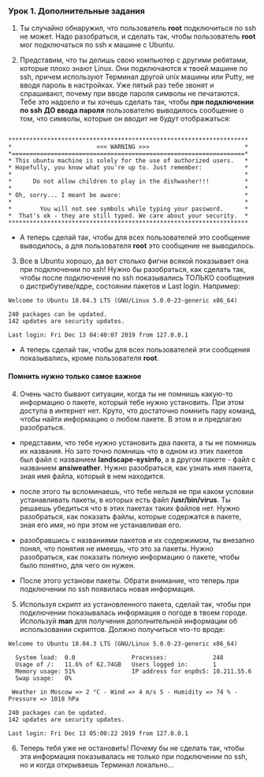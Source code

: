 ### Урок 1. Дополнительные задания
1. Ты случайно обнаружил, что пользователь **root** подключиться по ssh не может. Надо разобраться, и сделать так, чтобы пользователь **root** мог подключаться по ssh к машине с Ubuntu.

2. Представим, что ты делишь свою компьютер с другими ребятами, которые плохо знают Linux. Они подключаются к твоей машине по ssh, причем используют Терминал другой unix машины или Putty, не вводя пароль в настройках. Уже пятый раз тебе звонят и спрашивают, почему при вводе пароля символы не печатаются. Тебе это надоело и ты хочешь сделать так, чтобы **при подключении по ssh** **ДО ввода пароля** пользователю выводилось сообщение о том, что символы, которые он вводит не будут отображаться:

```

********************************************************************
*                        <<< WARNING >>>                           *
*==================================================================*
* This ubuntu machine is solely for the use of authorized users.   *
* Hopefully, you know what you're up to. Just remember:            *
*                                                                  *
*      Do not allow children to play in the dishwasher!!!          *
*                                                                  *
* Oh, sorry... I meant be aware:                                   *
*                                                                  *
*        You will not see symbols while typing your password.      *
*  That's ok - they are still typed. We care about your security.  *
********************************************************************

```

- А теперь сделай так, чтобы для всех пользователей это сообщение выводилось, а для пользователя **root** это сообщение не выводилось.

3. Все в Ubuntu хорошо, да вот столько фигни всякой показывает она при подключении по ssh! Нужно бы разобраться, как сделать так, чтобы после подключения по ssh показывались ТОЛЬКО сообщения о дистрибутиве/ядре, состоянии пакетов и Last login. Например:

```
Welcome to Ubuntu 18.04.3 LTS (GNU/Linux 5.0.0-23-generic x86_64)

240 packages can be updated.
142 updates are security updates.

Last login: Fri Dec 13 04:40:07 2019 from 127.0.0.1
```

- А теперь сделай так, чтобы для всех пользователей эти сообщения показывались, кроме пользователя **root**.

#### Помнить нужно только самое важное
4. Очень часто бывают ситуации, когда ты не помнишь какую-то информацию о пакете, который тебе нужно установить. При этом доступа в интернет нет. Круто, что достаточно помнить пару команд, чтобы найти информацию о любом пакете. В этом я и предлагаю разобраться.

- представим, что тебе нужно установить два пакета, а ты не помнишь их названия. Но зато точно помнишь что в одном из этих пакетов был файл с названием **landscape-sysinfo**, а в другом пакете - файл с названием **ansiweather**. Нужно разобраться, как узнать имя пакета, зная имя файла, который в нем находится.

- после этого ты вспоминаешь, что тебе нельзя не при каком условии устанавливать пакеты, в которых есть файл **/usr/bin/virus**. Ты решаешь убедиться что в этих пакетах таких файлов нет. Нужно разобраться, как показать файлы, которые содержатся в пакете, зная его имя, но при этом не устанавливая его.

- разобравшись с названиями пакетов и их содержимом, ты внезапно понял, что понятия не имеешь, что это за пакеты. Нужно разобраться, как показать полную информацию о пакете, чтобы было понятно, для чего он нужен.
- После этого установи пакеты. Обрати внимание, что теперь при подключении по ssh появилась новая информация.

5. Используя скрипт из установленного пакета, сделай так, чтобы при подключении показывалась информация о погоде в твоем городе. Используй **man** для получения дополнительной информации об использовании скриптов. Должно получиться что-то вроде:

```
Welcome to Ubuntu 18.04.3 LTS (GNU/Linux 5.0.0-23-generic x86_64)

  System load:  0.0                Processes:             248
  Usage of /:   11.6% of 62.74GB   Users logged in:       1
  Memory usage: 51%                IP address for enp0s5: 10.211.55.6
  Swap usage:   0%

 Weather in Moscow => 2 °C - Wind => 4 m/s S - Humidity => 74 % - Pressure => 1018 hPa

240 packages can be updated.
142 updates are security updates.

Last login: Fri Dec 13 05:00:22 2019 from 127.0.0.1
```

6. Теперь тебя уже не остановить! Почему бы не сделать так, чтобы эта информация показывалась не только при подключении по ssh, но и когда открываешь Терминал локально...

